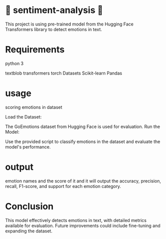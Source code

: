 # :robot: sentiment-analysis :robot:
This project is using pre-trained model from the Hugging Face Transformers library to detect emotions in text.

# Requirements

python 3

textblob
transformers
torch 
Datasets
Scikit-learn
Pandas

# usage

scoring emotions in dataset

Load the Dataset:

The GoEmotions dataset from Hugging Face is used for evaluation.
Run the Model:

Use the provided script to classify emotions in the dataset and evaluate the model's performance.

# output 
emotion names and the score of it 
and it will output the accuracy, precision, recall, F1-score, and support for each emotion category.

# Conclusion
This model effectively detects emotions in text, with detailed metrics available for evaluation. Future improvements could include fine-tuning and expanding the dataset.



